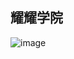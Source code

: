 ## 耀耀学院

![image](https://gss0.baidu.com/9rkZbzqaKgQUohGko9WTAnF6hhy/mms-res/fed/ife/ife_tutor/zonghe.7ec42bde1c5ae76c.jpg)
